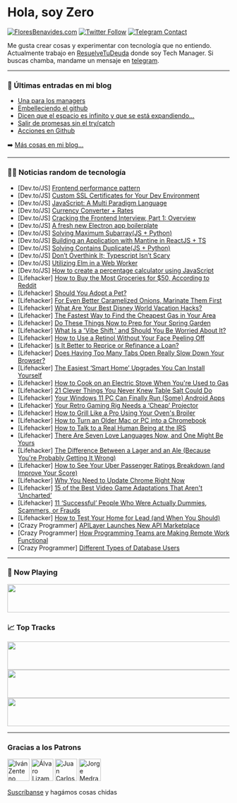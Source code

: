 # Hola, soy Zero

[![FloresBenavides.com](https://img.shields.io/website?down_message=oops&label=MiBlog&style=for-the-badge&up_message=online&url=https%3A%2F%2Ffloresbenavides.com)](https://floresbenavides.com) [![Twitter Follow](https://img.shields.io/twitter/follow/ZeroDragon?color=%231DA1F2&label=Follow&logo=twitter&logoColor=ffffff&style=for-the-badge)](https://twitter.com/zerodragon) [![Telegram Contact](https://img.shields.io/badge/escr%C3%ADbeme-ZeroDragon-%2326A5E4?style=for-the-badge&logo=telegram)](https://t.me/zerodragon)

Me gusta crear cosas y experimentar con tecnología que no entiendo.
Actualmente trabajo en [ResuelveTuDeuda](http://github.com/resuelve) donde soy Tech Manager.
Si buscas chamba, mandame un mensaje en [telegram](https://t.me/zerodragon).

---

### 📕 Últimas entradas en mi blog
<!-- BLOG-POST-LIST:START -->
- [Una para los managers](https://floresbenavides.com/una-para-los-managers/)
- [Embelleciendo el github](https://floresbenavides.com/embelleciendo-el-github/)
- [Dicen que el espacio es infinito y que se está expandiendo…](https://floresbenavides.com/dicen-que-el-espacio-es-infinito-y-que-se-esta-expandiendo/)
- [Salir de promesas sin el try/catch](https://floresbenavides.com/salir-de-promesas-sin-el-try-catch/)
- [Acciones en Github](https://floresbenavides.com/acciones-en-github/)
<!-- BLOG-POST-LIST:END -->

➡️ [Más cosas en mi blog...](https://floresbenavides.com)

---

### 👨‍💻 Noticias random de tecnología
<!-- TECH-POSTS:START -->
- [Dev.to/JS] [Frontend performance pattern](https://dev.to/thanhlm/frontend-performance-pattern-19o7)
- [Dev.to/JS] [Custom SSL Certificates for Your Dev Environment](https://dev.to/humanfriend22/custom-ssl-certificates-for-your-dev-environment-3684)
- [Dev.to/JS] [JavaScript: A Multi Paradigm Language](https://dev.to/wahidibrahimy/javascript-a-multi-paradigm-language-527b)
- [Dev.to/JS] [Currency Converter + Rates](https://dev.to/deepaksinghkushwah/currency-converter-rates-1379)
- [Dev.to/JS] [Cracking the Frontend Interview, Part 1: Overview](https://dev.to/ageekdev/cracking-the-frontend-interview-part-1-overview-kca)
- [Dev.to/JS] [A fresh new Electron app boilerplate](https://dev.to/daltonmenezes/a-fresh-new-electron-app-boilerplate-3m3i)
- [Dev.to/JS] [Solving Maximum Subarray&lpar;JS + Python&rpar;](https://dev.to/zgattrell/solving-maximum-subarrayjs-python-3bii)
- [Dev.to/JS] [Building an Application with Mantine in ReactJS + TS](https://dev.to/samp_reston/building-an-application-with-mantine-in-reactjs-ts-3f43)
- [Dev.to/JS] [Solving Contains Duplicate&lpar;JS + Python&rpar;](https://dev.to/zgattrell/solving-contains-duplicatejs-python-401j)
- [Dev.to/JS] [Don’t Overthink It; Typescript Isn’t Scary](https://dev.to/jshimkoski/dont-overthink-it-typescript-isnt-scary-ob1)
- [Dev.to/JS] [Utilizing Elm in a Web Worker](https://dev.to/lindsaykwardell/utilizing-elm-in-a-web-worker-3jeg)
- [Dev.to/JS] [How to create a percentage calculator using JavaScript](https://dev.to/michaelburrows/how-to-create-a-percentage-calculator-using-javascript-515k)
- [Lifehacker] [How to Buy the Most Groceries for $50, According to Reddit](https://lifehacker.com/how-to-buy-the-most-groceries-for-50-according-to-red-1848557994)
- [Lifehacker] [Should You Adopt a Pet?](https://lifehacker.com/should-you-adopt-a-pet-1848557925)
- [Lifehacker] [For Even Better Caramelized Onions, Marinate Them First](https://lifehacker.com/for-even-better-caramelized-onions-marinate-them-first-1848556726)
- [Lifehacker] [What Are Your Best Disney World Vacation Hacks?](https://lifehacker.com/what-are-your-best-disney-world-vacation-hacks-1848556549)
- [Lifehacker] [The Fastest Way to Find the Cheapest Gas in Your Area](https://lifehacker.com/the-fastest-way-to-find-the-cheapest-gas-in-your-area-1848554597)
- [Lifehacker] [Do These Things Now to Prep for Your Spring Garden](https://lifehacker.com/do-these-things-now-to-prep-for-your-spring-garden-1848555741)
- [Lifehacker] [What Is a &#39;Vibe Shift,&#39; and Should You Be Worried About It?](https://lifehacker.com/what-is-a-vibe-shift-and-should-you-be-worried-about-i-1848554984)
- [Lifehacker] [How to Use a Retinol Without Your Face Peeling Off](https://lifehacker.com/how-to-use-a-retinol-without-your-face-peeling-off-1848554794)
- [Lifehacker] [Is It Better to Reprice or Refinance a Loan?](https://lifehacker.com/is-it-better-to-reprice-or-refinance-a-loan-1848554604)
- [Lifehacker] [Does Having Too Many Tabs Open Really Slow Down Your Browser?](https://lifehacker.com/does-having-too-many-tabs-open-really-slow-down-your-br-1848554140)
- [Lifehacker] [The Easiest ‘Smart Home’ Upgrades You Can Install Yourself](https://lifehacker.com/the-easiest-smart-home-upgrades-you-can-install-yours-1848552936)
- [Lifehacker] [How to Cook on an Electric Stove When You&#39;re Used to Gas](https://lifehacker.com/how-to-cook-on-an-electric-stove-when-youre-used-to-gas-1848551247)
- [Lifehacker] [21 Clever Things You Never Knew Table Salt Could Do](https://lifehacker.com/21-clever-things-you-never-knew-table-salt-could-do-1848525279)
- [Lifehacker] [Your Windows 11 PC Can Finally Run &lpar;Some&rpar; Android Apps](https://lifehacker.com/your-windows-11-pc-can-finally-run-some-android-apps-1848550120)
- [Lifehacker] [Your Retro Gaming Rig Needs a ‘Cheap’ Projector](https://lifehacker.com/your-retro-gaming-rig-needs-a-cheap-projector-1848543586)
- [Lifehacker] [How to Grill Like a Pro Using Your Oven&#39;s Broiler](https://lifehacker.com/how-to-grill-like-a-pro-using-your-ovens-broiler-1848549201)
- [Lifehacker] [How to Turn an Older Mac or PC into a Chromebook](https://lifehacker.com/how-to-turn-an-older-mac-or-pc-into-a-chromebook-1848549382)
- [Lifehacker] [How to Talk to a Real Human Being at the IRS](https://lifehacker.com/how-to-talk-to-a-real-human-being-at-the-irs-1848549096)
- [Lifehacker] [There Are Seven Love Languages Now, and One Might Be Yours](https://lifehacker.com/there-are-seven-love-languages-now-and-one-might-be-yo-1848548099)
- [Lifehacker] [The Difference Between a Lager and an Ale &lpar;Because You&#39;re Probably Getting It Wrong&rpar;](https://lifehacker.com/the-difference-between-a-lager-and-an-ale-because-your-1848548475)
- [Lifehacker] [How to See Your Uber Passenger Ratings Breakdown &lpar;and Improve Your Score&rpar;](https://lifehacker.com/how-to-see-your-uber-passenger-ratings-breakdown-and-i-1848547158)
- [Lifehacker] [Why You Need to Update Chrome Right Now](https://lifehacker.com/why-you-need-to-update-chrome-right-now-1848546854)
- [Lifehacker] [15 of the Best Video Game Adaptations That Aren&#39;t ‘Uncharted’](https://lifehacker.com/15-video-game-movies-and-shows-that-dont-totally-suck-1848531084)
- [Lifehacker] [11 ‘Successful’ People Who Were Actually Dummies, Scammers, or Frauds](https://lifehacker.com/11-successful-people-who-were-actually-huge-frauds-1848544767)
- [Lifehacker] [How to Test Your Home for Lead &lpar;and When You Should&rpar;](https://lifehacker.com/how-to-test-your-home-for-lead-and-when-you-should-1848545766)
- [Crazy Programmer] [APILayer Launches New API Marketplace](https://www.thecrazyprogrammer.com/2022/02/apilayer-launches-new-api-marketplace.html)
- [Crazy Programmer] [How Programming Teams are Making Remote Work Functional](https://www.thecrazyprogrammer.com/2022/02/how-programming-teams-are-making-remote-work-functional.html)
- [Crazy Programmer] [Different Types of Database Users](https://www.thecrazyprogrammer.com/2022/02/types-of-database-users.html)<!-- TECH-POSTS:END -->

---

### 🎵 Now Playing
<a href="https://spotify-now-playing-dun.vercel.app/now-playing?open"><img src="https://spotify-now-playing-dun.vercel.app/now-playing" width="540" height="64"></a>

### 📈 Top Tracks
<a href="https://spotify-now-playing-dun.vercel.app/top-tracks?i=1&open"><img src="https://spotify-now-playing-dun.vercel.app/top-tracks?i=1" width="540" height="64"></a>
<a href="https://spotify-now-playing-dun.vercel.app/top-tracks?i=2&open"><img src="https://spotify-now-playing-dun.vercel.app/top-tracks?i=2" width="540" height="64"></a>
<a href="https://spotify-now-playing-dun.vercel.app/top-tracks?i=3&open"><img src="https://spotify-now-playing-dun.vercel.app/top-tracks?i=3" width="540" height="64"></a>

---

### Gracias a los Patrons
[<img src="https://avatars.githubusercontent.com/u/243380?v=4" alt="Iván Zenteno" width="50px">](https://github.com/k001) [<img src="https://avatars.githubusercontent.com/u/19955639?v=4" alt="Álvaro Lizama" width="50px">](https://github.com/alvarolizama) [<img src="https://avatars.githubusercontent.com/u/2718753?v=4" alt="Juan Carlos Ruiz" width="50px">](https://github.com/JuanCrg90) [<img src="https://avatars.githubusercontent.com/u/37025?v=4" alt="Jorge Medrano" width="50px">](https://github.com/h1pp1e) 

[Suscríbanse](https://www.patreon.com/zerodragon) y hagámos cosas chidas
